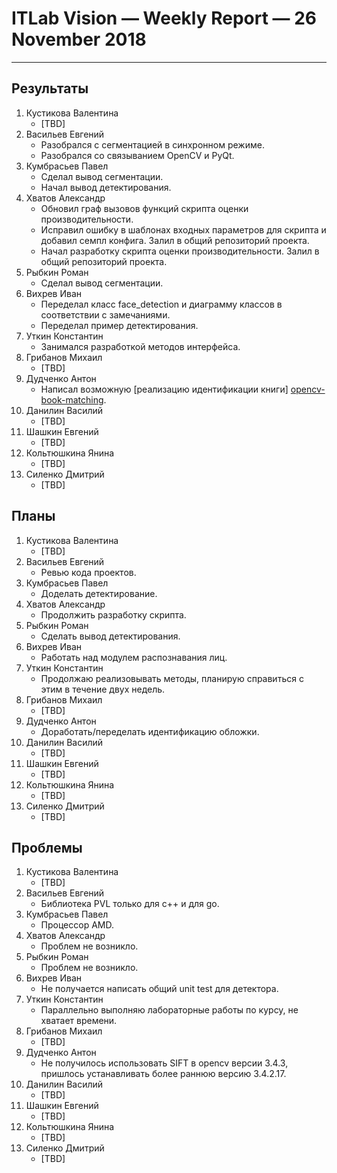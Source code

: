 ﻿# ITLab Vision — Weekly Report — 26 November 2018

----------------

## Результаты

  1. Кустикова Валентина
     - [TBD]
  1. Васильев Евгений
     - Разобрался с сегментацией в синхронном режиме.
     - Разобрался со связыванием OpenCV и PyQt.
  1. Кумбрасьев Павел
     - Сделал вывод сегментации.
     - Начал вывод детектирования. 
  1. Хватов Александр
     - Обновил граф вызовов функций скрипта оценки производительности.
     - Иcправил ошибку в шаблонах входных параметров
	   для скрипта и добавил семпл конфига. Залил в общий
	   репозиторий проекта.
     - Начал разработку скрипта оценки производительности.
	   Залил в общий репозиторий проекта.
  1. Рыбкин Роман
     - Сделал вывод сегментации.
  1. Вихрев Иван
     - Переделал класс face_detection и диаграмму классов
	   в соответствии с замечаниями.
     - Переделал пример детектирования.
  1. Уткин Константин
     - Занимался разработкой методов интерфейса.
  1. Грибанов Михаил
     - [TBD]
  1. Дудченко Антон
     - Написал возможную [реализацию идентификации книги]
	   [opencv-book-matching].
  1. Данилин Василий
     - [TBD]
  1. Шашкин Евгений
     - [TBD]
  1. Кольтюшкина Янина
     - [TBD]
  1. Силенко Дмитрий
     - [TBD]

## Планы

  1. Кустикова Валентина
     - [TBD]
  1. Васильев Евгений
     - Ревью кода проектов.
  1. Кумбрасьев Павел
     - Доделать детектирование.
  1. Хватов Александр
     - Продолжить разработку скрипта.
  1. Рыбкин Роман
     - Сделать вывод детектирования.
  1. Вихрев Иван
     - Работать над модулем распознавания лиц.
  1. Уткин Константин
     - Продолжаю реализовывать методы, планирую
	   справиться с этим в течение двух недель.
  1. Грибанов Михаил
     - [TBD]
  1. Дудченко Антон
     - Доработать/переделать идентификацию обложки.
  1. Данилин Василий
     - [TBD]
  1. Шашкин Евгений
     - [TBD]
  1. Кольтюшкина Янина
     - [TBD]
  1. Силенко Дмитрий
     - [TBD]
     

## Проблемы

  1. Кустикова Валентина
     - [TBD]
  1. Васильев Евгений
     - Библиотека PVL только для c++ и для go.
  1. Кумбрасьев Павел
     - Процессор AMD.
  1. Хватов Александр
     - Проблем не возникло.
  1. Рыбкин Роман
     - Проблем не возникло.
  1. Вихрев Иван
     - Не получается написать общий unit test для детектора.
  1. Уткин Константин
     - Параллельно выполняю лабораторные работы по курсу,
	   не хватает времени.
  1. Грибанов Михаил
     - [TBD]
  1. Дудченко Антон
     - Не получилось использовать SIFT в opencv версии 3.4.3,
	   пришлось устанавливать более раннюю версию 3.4.2.17.
  1. Данилин Василий
     - [TBD]
  1. Шашкин Евгений
     - [TBD]
  1. Кольтюшкина Янина
     - [TBD]
  1. Силенко Дмитрий
     - [TBD]


<!-- LINKS -->
[inference-engine-async]: https://github.com/itlab-vision/openvino-dl-benchmark/pull/3
[inference-engine-sync]:https://github.com/itlab-vision/openvino-dl-benchmark/pull/4
[openvino-smart-library-repo]: https://github.com/itlab-vision/openvino-smart-library
[diagrams]: https://drive.google.com/open?id=16XpSIUIOAAHyVgUwpj58Sp4UBJlI2B-r
[openvino-gdrive]: https://drive.google.com/drive/folders/1TYyvUiU_d-_BnM_mYm5p-2dNk-co4UCw
[dl-benchmark-gdrive]: https://drive.google.com/drive/folders/164HF0kXxgN9BZ_sXqgMNlg2Y8pCk39TL
[openvino-release-notes]: https://software.intel.com/en-us/articles/OpenVINO-RelNotes
[opencv-book-matching]: https://github.com/IsinZ/openvino-smart-library/pull/1